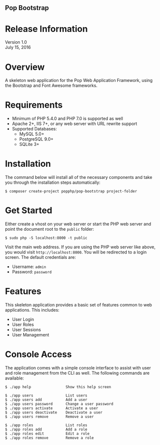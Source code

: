 Pop Bootstrap
-------------

Release Information
===================
Version 1.0  
July 15, 2016

Overview
========
A skeleton web application for the Pop Web Application Framework,
using the Bootstrap and Font Awesome frameworks. 

Requirements
============

* Minimum of PHP 5.4.0 and PHP 7.0 is supported as well
* Apache 2+, IIS 7+, or any web server with URL rewrite support
* Supported Databases:
    - MySQL 5.0+
    - PostgreSQL 9.0+
    - SQLite 3+

Installation
============ 

The command below will install all of the necessary components and
take you through the installation steps automatically:

```console
$ composer create-project popphp/pop-bootstrap project-folder
```

Get Started
===========

Either create a vhost on your web server or start the PHP web server
and point the document root to the `public` folder:

```console
$ sudo php -S localhost:8000 -t public
```

Visit the main web address. If you are using the PHP web server like
above, you would visit `http://localhost:8000`. You will be redirected
to a login screen. The default credentials are:

* Username: `admin`
* Password: `password`

Features
========

This skeleton application provides a basic set of features common to
web applications. This includes:

- User Login
- User Roles
- User Sessions
- User Management

Console Access
==============

The application comes with a simple console interface to assist with
user and role management from the CLI as well. The following commands
are available:

```console
$ ./app help                Show this help screen
    
$ ./app users               List users
$ ./app users add           Add a user
$ ./app users password      Change a user password
$ ./app users activate      Activate a user
$ ./app users deactivate    Deactivate a user
$ ./app users remove        Remove a user
    
$ ./app roles               List roles
$ ./app roles add           Add a role
$ ./app roles edit          Edit a role
$ ./app roles remove        Remove a role
```